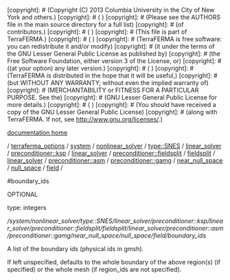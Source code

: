 [copyright]: # (Copyright (C) 2013 Columbia University in the City of New York and others.)
[copyright]: # ( )
[copyright]: # (Please see the AUTHORS file in the main source directory for a full list)
[copyright]: # (of contributors.)
[copyright]: # ( )
[copyright]: # (This file is part of TerraFERMA.)
[copyright]: # ( )
[copyright]: # (TerraFERMA is free software: you can redistribute it and/or modify)
[copyright]: # (it under the terms of the GNU Lesser General Public License as published by)
[copyright]: # (the Free Software Foundation, either version 3 of the License, or)
[copyright]: # ((at your option) any later version.)
[copyright]: # ( )
[copyright]: # (TerraFERMA is distributed in the hope that it will be useful,)
[copyright]: # (but WITHOUT ANY WARRANTY; without even the implied warranty of)
[copyright]: # (MERCHANTABILITY or FITNESS FOR A PARTICULAR PURPOSE. See the)
[copyright]: # (GNU Lesser General Public License for more details.)
[copyright]: # ( )
[copyright]: # (You should have received a copy of the GNU Lesser General Public License)
[copyright]: # (along with TerraFERMA. If not, see <http://www.gnu.org/licenses/>.)

[documentation home](https://github.com/terraferma/terraferma/wiki/Documentation)

/ [terraferma_options](../../../../../../../../../../../../../../../terraferma_options.md) / [system](../../../../../../../../../../../../../../system.md) / [nonlinear_solver](../../../../../../../../../../../../../nonlinear_solver.md) / [type::SNES](../../../../../../../../../../../../type__SNES.md) / [linear_solver](../../../../../../../../../../../linear_solver.md) / [preconditioner::ksp](../../../../../../../../../../preconditioner__ksp.md) / [linear_solver](../../../../../../../../../linear_solver.md) / [preconditioner::fieldsplit](../../../../../../../../preconditioner__fieldsplit.md) / [fieldsplit](../../../../../../../fieldsplit.md) / [linear_solver](../../../../../../linear_solver.md) / [preconditioner::asm](../../../../../preconditioner__asm.md) / [preconditioner::gamg](../../../../preconditioner__gamg.md) / [near_null_space](../../../near_null_space.md) / [null_space](../../null_space.md) / [field](../field.md) /

#boundary_ids

OPTIONAL 

type: integers

*/system/nonlinear_solver/type::SNES/linear_solver/preconditioner::ksp/linear_solver/preconditioner::fieldsplit/fieldsplit/linear_solver/preconditioner::asm/preconditioner::gamg/near_null_space/null_space/field/boundary_ids*

A list of the boundary ids (physical ids in gmsh).

If left unspecified, defaults to the whole boundary of the above region(s) (if specified) or the whole mesh (if region_ids are not specified).

[autogenerated]: # (This file was automatically generated from the schema file:/home/cwilson/repos/github/TerraFERMA/TerraFERMA/buckettools/schemas/solvers.rng.)

